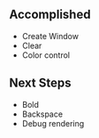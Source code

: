 ## Accomplished ##
* Create Window
* Clear
* Color control 

## Next Steps ##
* Bold
* Backspace
* Debug rendering
